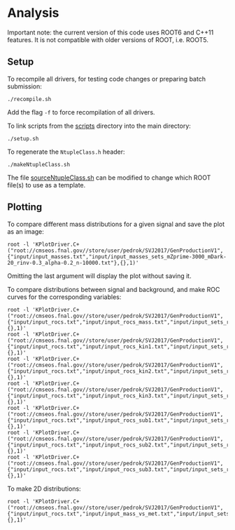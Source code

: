 # Analysis

Important note: the current version of this code uses ROOT6 and C++11 features. It is not compatible with older versions of ROOT, i.e. ROOT5.

## Setup

To recompile all drivers, for testing code changes or preparing batch submission:
```
./recompile.sh
```
Add the flag `-f` to force recompilation of all drivers.

To link scripts from the [scripts](./scripts) directory into the main directory:
```
./setup.sh
```

To regenerate the `NtupleClass.h` header:
```
./makeNtupleClass.sh
```
The file [sourceNtupleClass.sh](./scripts/sourceNtupleClass.sh) can be modified to change which ROOT file(s) to use as a template.

<!--
## Skimming

[input\_selection.txt](input/input\_selection.txt) defines all the available selections, variations, and samples, as well as common global options.

To run interactively, applying the "signal" selection to the "T1tttt\_1500\_100" sample and writing output trees to a folder "test/tree\_${SELECTION}":
```
root -b -q -l 'KSkimDriver.C+("T1tttt_1500_100","signal","root://cmseos.fnal.gov//store/user/lpcsusyhad/SusyRA2Analysis2015/Run2ProductionV12",{"input/input_selection.txt"},{},"test/tree")'
```

To submit jobs to Condor (add the flag `-k` to reuse the existing CMSSW tarball):
```
cd batch
./SKsub.sh
./SKsub_signal.sh
./SKsub_data.sh
```

After the skims finish, some may need to be hadded (split or extended samples):
```
./hadd_skims.sh -r
```

<a name="cutflow"></a>Skimmed ROOT files include a histogram called "cutflow" which contains the raw number of events passing each selector in the selection, in order. To print a cutflow table from a skimmed ROOT file:
```
root -b -l -q 'KCutflowDriver.C+("root://cmseos.fnal.gov//store/user/lpcsusyhad/SusyRA2Analysis2015/Skims/Run2ProductionV12/tree_signal/tree_T1tttt_1500_100.root")'
```
Additional arguments can be added to enable printing statistical errors and to change the number of significant figures printed.
-->

## Plotting

To compare different mass distributions for a given signal and save the plot as an image:
```
root -l 'KPlotDriver.C+("root://cmseos.fnal.gov//store/user/pedrok/SVJ2017/GenProductionV1",{"input/input_masses.txt","input/input_masses_sets_mZprime-3000_mDark-20_rinv-0.3_alpha-0.2_n-10000.txt"},{},1)'
```
Omitting the last argument will display the plot without saving it.

To compare distributions between signal and background, and make ROC curves for the corresponding variables:
```
root -l 'KPlotDriver.C+("root://cmseos.fnal.gov//store/user/pedrok/SVJ2017/GenProductionV1",{"input/input_rocs.txt","input/input_rocs_mass.txt","input/input_sets_rocs.txt"},{},1)'
root -l 'KPlotDriver.C+("root://cmseos.fnal.gov//store/user/pedrok/SVJ2017/GenProductionV1",{"input/input_rocs.txt","input/input_rocs_kin1.txt","input/input_sets_rocs.txt"},{},1)'
root -l 'KPlotDriver.C+("root://cmseos.fnal.gov//store/user/pedrok/SVJ2017/GenProductionV1",{"input/input_rocs.txt","input/input_rocs_kin2.txt","input/input_sets_rocs.txt"},{},1)'
root -l 'KPlotDriver.C+("root://cmseos.fnal.gov//store/user/pedrok/SVJ2017/GenProductionV1",{"input/input_rocs.txt","input/input_rocs_kin3.txt","input/input_sets_rocs.txt"},{},1)'
root -l 'KPlotDriver.C+("root://cmseos.fnal.gov//store/user/pedrok/SVJ2017/GenProductionV1",{"input/input_rocs.txt","input/input_rocs_sub1.txt","input/input_sets_rocs.txt"},{},1)'
root -l 'KPlotDriver.C+("root://cmseos.fnal.gov//store/user/pedrok/SVJ2017/GenProductionV1",{"input/input_rocs.txt","input/input_rocs_sub2.txt","input/input_sets_rocs.txt"},{},1)'
root -l 'KPlotDriver.C+("root://cmseos.fnal.gov//store/user/pedrok/SVJ2017/GenProductionV1",{"input/input_rocs.txt","input/input_rocs_sub3.txt","input/input_sets_rocs.txt"},{},1)'
```

To make 2D distributions:
```
root -l 'KPlotDriver.C+("root://cmseos.fnal.gov//store/user/pedrok/SVJ2017/GenProductionV1",{"input/input_rocs.txt","input/input_mass_vs_met.txt","input/input_sets_rocs.txt"},{},1)'
```
